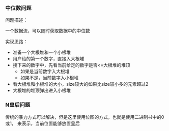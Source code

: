 ### 中位数问题
问题描述：

一个数据流，可以随时获取数据中的中位数

实现思路：

- 准备一个大根堆和一个小根堆
- 用户给的第一个数字，直接入大根堆
- 接下来的数字中，先看当前给定的数字是否<=大根堆的堆顶
    - 如果是当前数字入大根堆
    - 如果不是，当前数字入小根堆
- 看大根堆和小根堆的大小，size较大的如果比size较小多的元素超过2
- 大根堆的堆顶弹出进入小根堆 

### N皇后问题
传统的暴力方式可以解决，但是这里使用位图的方式，也就是使用二进制书中的0或1，
来表示，当前位置能够放置皇后

